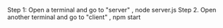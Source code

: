 Step 1: Open a terminal and go to "server" , node server.js
Step 2. Open another terminal and go to "client" , npm start